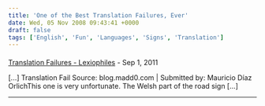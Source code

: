 ```yaml
---
title: 'One of the Best Translation Failures, Ever'
date: Wed, 05 Nov 2008 09:43:41 +0000
draft: false
tags: ['English', 'Fun', 'Languages', 'Signs', 'Translation']
---
```



#### 
[Translation Failures - Lexiophiles](http://www.lexiophiles.com/uncategorized/translation-failures "") - <time datetime="2011-09-19 14:11:43">Sep 1, 2011</time>

\[...\] Translation Fail Source: blog.madd0.com | Submitted by: Mauricio Díaz OrlichThis one is very unfortunate. The Welsh part of the road sign \[...\]
<hr />
